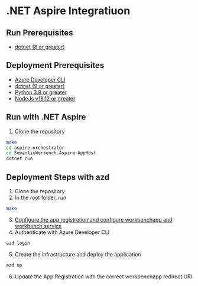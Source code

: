 # .NET Aspire Integratiuon

## Run Prerequisites

- [dotnet (8 or greater)](https://dotnet.microsoft.com/en-us/download)

## Deployment Prerequisites

- [Azure Developer CLI](https://learn.microsoft.com/en-us/azure/developer/azure-developer-cli/install-azd?tabs=winget-windows%2Cbrew-mac%2Cscript-linux)
- [dotnet (9 or greater)](https://dotnet.microsoft.com/en-us/download)
- [Python 3.8 or greater](https://www.python.org/downloads/)
- [NodeJs v18.12 or greater](https://nodejs.org/en/download/)

## Run with .NET Aspire

1. Clone the repository

```bash
make
cd aspire-orchestrator
cd SemanticWorkench.Aspire.AppHost
dotnet run
```

## Deployment Steps with azd

1. Clone the repository
2. In the root folder, run
```bash
make
```
3. [Configure the app registration and configure workbenchapp and workbench service](../docs/CUSTOM_APP_REGISTRATION.md)
4. Authenticate with Azure Developer CLI
```bash
azd login
```
5. Create the infrastructure and deploy the application
```bash
azd up
```
6. Update the App Registration with the correct workbenchapp redirect URI